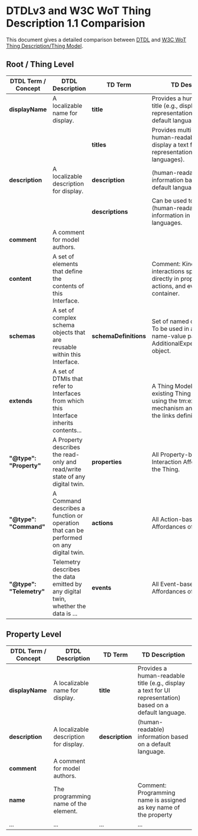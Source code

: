 # DTDLv3 and W3C WoT Thing Description 1.1 Comparision

This document gives a detailed comparison between [DTDL](https://azure.github.io/opendigitaltwins-dtdl/DTDL/v3/DTDL.v3.html) and [W3C WoT Thing Description/Thing Model](https://www.w3.org/TR/wot-thing-description11/).

## Root / Thing Level

| DTDL Term / Concept     | DTDL Description                                                                       | TD Term                   | TD Description                                                                                                        |
|-------------------------|----------------------------------------------------------------------------------------|---------------------------|-----------------------------------------------------------------------------------------------------------------------|
| **displayName**         | A localizable name for display.                                                        | **title**                 | Provides a human-readable title (e.g., display a text for UI representation) based on a default language.             | 
|                         |                                                                                        | **titles**                | Provides multi-language human-readable titles (e.g., display a text for UI representation in different languages).    |
| **description**         | A localizable description for display.                                                 | **description**           | (human-readable) information based on a default language.                                                             |
|                         |                                                                                        | **descriptions**          | Can be used to support (human-readable) information in different languages.                                           |
| **comment**             | A comment for model authors.                                                           |                           |                                                                                                                       |
| **content**             | A set of elements that define the contents of this Interface.                          |                           | Comment: Kind of interactions specified directly in properties, actions, and events container.                        |
| **schemas**             | A set of complex schema objects that are reusable within this Interface.               | **schemaDefinitions**     | Set of named data schemas. To be used in a schema name-value pair inside an AdditionalExpectedResponse object.        |
| **extends**             | A set of DTMIs that refer to Interfaces from which this Interface inherits contents... |                           | A Thing Model can extend an existing Thing Model by using the tm:extends mechanism announced in the links definition. |
| **"@type": "Property"** | A Property describes the read-only and read/write state of any digital twin.           | **properties**            | All Property-based Interaction Affordances of the Thing.                                                              |
| **"@type": "Command"**  | A Command describes a function or operation that can be performed on any digital twin. | **actions**               | All Action-based Interaction Affordances of the Thing.                                                                |
| **"@type": "Telemetry"**| Telemetry describes the data emitted by any digital twin, whether the data is ...      | **events**                | All Event-based Interaction Affordances of the Thing.                                                                 |


## Property Level


| DTDL Term / Concept     | DTDL Description                                                                       | TD Term                   | TD Description                                                                                                 |
|-------------------------|----------------------------------------------------------------------------------------|---------------------------|----------------------------------------------------------------------------------------------------------------|
| **displayName**         | A localizable name for display.                                                        | **title**                 | Provides a human-readable title (e.g., display a text for UI representation) based on a default language.      | 
| **description**         | A localizable description for display.                                                 | **description**           | (human-readable) information based on a default language.                                                      |
| **comment**             | A comment for model authors.                                                           |                           |                                                                                                                |
| **name**                | The programming name of the element.                                                   |                           | Comment: Programming name is assigned as key name of the property                                              |
| ...               | ...                                                |     ...                      | ...                                          |
